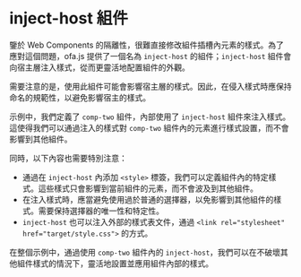 <template is="exm-article">
<a href="../../publics/examples/inject-host/demo.html" preview></a>
<a href="../../publics/examples/inject-host/comp-one.html"></a>
<a href="../../publics/examples/inject-host/comp-two.html" main></a>
</template>

# inject-host 組件

鑒於 Web Components 的隔離性，很難直接修改組件插槽內元素的樣式。為了應對這個問題，ofa.js 提供了一個名為 `inject-host` 的組件；`inject-host` 組件會向宿主層注入樣式，從而更靈活地配置組件的外觀。

需要注意的是，使用此組件可能會影響宿主層的樣式。因此，在侵入樣式時應保持命名的規範性，以避免影響宿主的樣式。

示例中，我們定義了 `comp-two` 組件，內部使用了 `inject-host` 組件來注入樣式。這使得我們可以通過注入的樣式對 `comp-two` 組件內的元素進行樣式設置，而不會影響到其他組件。

同時，以下內容也需要特別注意：

- 通過在 `inject-host` 內添加 `<style>` 標簽，我們可以定義組件內的特定樣式。這些樣式只會影響到當前組件的元素，而不會波及到其他組件。
- 在注入樣式時，應當避免使用過於普通的選擇器，以免影響到其他組件的樣式。需要保持選擇器的唯一性和特定性。
- `inject-host` 也可以注入外部的樣式表文件，通過 `<link rel="stylesheet" href="target/style.css">` 的方式。

在整個示例中，通過使用 `comp-two` 組件內的 `inject-host`，我們可以在不破壞其他組件樣式的情況下，靈活地設置並應用組件內部的樣式。
